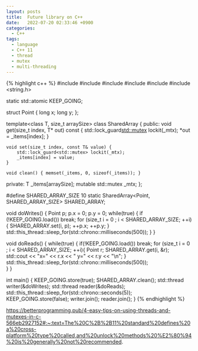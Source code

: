 ```yaml
---
layout: posts
title:  Future library on C++
date:   2022-07-20 02:33:46 +0900
categories:
  - C++
tags:
  - language
  - C++ 11
  - thread
  - mutex
  - multi-threading
---
```


{% highlight c++ %}
#include <iostream>
#include <thread>
#include <chrono>
#include <mutex>
#include <atomic>
#include <string.h>

static std::atomic<bool> KEEP_GOING;

struct Point {
    long x;
    long y;
};

template<class T, size_t arraySize>
class SharedArray {
public:
    void get(size_t index, T* out) const {
        std::lock_guard<std::mutex> lockit(_mtx);
        *out = _items[index];
    }

    void set(size_t index, const T& value) {
        std::lock_guard<std::mutex> lockit(_mtx);
        _items[index] = value;
    }

    void clean() { memset(_items, 0, sizeof(_items)); }
private:
   T _items[arraySize];
   mutable std::mutex _mtx;
};

#define SHARED_ARRAY_SIZE 10
static SharedArray<Point, SHARED_ARRAY_SIZE> SHARED_ARRAY;

void doWrites()
{
  Point p;
  p.x = 0;
  p.y = 0;
  while(true) {
      if (!KEEP_GOING.load())
          break;
      for (size_t i = 0 ; i < SHARED_ARRAY_SIZE; ++i){
          SHARED_ARRAY.set(i, p);
          ++p.x;
          ++p.y;
      }
      std::this_thread::sleep_for(std::chrono::milliseconds(500));
  }
}

void doReads()
{
    while(true) {
      if(!KEEP_GOING.load())
        break;
      for (size_t i = 0 ; i < SHARED_ARRAY_SIZE; ++i){
          Point r;
          SHARED_ARRAY.get(i, &r);
          std::cout << "x=" << r.x << " y=" << r.y << "\n";
      }
      std::this_thread::sleep_for(std::chrono::milliseconds(500));   
  }
}

int main() {
  KEEP_GOING.store(true);
  SHARED_ARRAY.clean();
  std::thread writer(&doWrites);
  std::thread reader(&doReads);
  std::this_thread::sleep_for(std::chrono::seconds(5));
  KEEP_GOING.store(false);
  writer.join();
  reader.join();
}
{% endhighlight %}

https://betterprogramming.pub/4-easy-tips-on-using-threads-and-mutexes-in-c-566eb2927152#:~:text=The%20C%2B%2B11%20standard%20defines%20a%20cross-platform%20type%20called,and%20unlock%20methods%20%E2%80%94%20is%20generally%20not%20recommended.